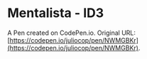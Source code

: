 # Mentalista - ID3

A Pen created on CodePen.io. Original URL: [https://codepen.io/juliocop/pen/NWMGBKr](https://codepen.io/juliocop/pen/NWMGBKr).

